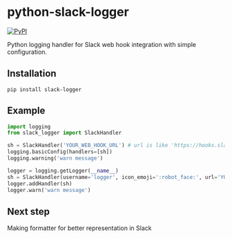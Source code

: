 # python-slack-logger
[![PyPI](https://img.shields.io/pypi/pyversions/slack-logger.svg?maxAge=2592000?style=flat-square)](https://pypi.python.org/pypi/slack-logger)

Python logging handler for Slack web hook integration with simple configuration.

## Installation
```
pip install slack-logger
```

## Example
```python
import logging
from slack_logger import SlackHandler

sh = SlackHandler('YOUR_WEB_HOOK_URL') # url is like 'https://hooks.slack.com/...'
logging.basicConfig(handlers=[sh])
logging.warning('warn message')

logger = logging.getLogger(__name__)
sh = SlackHandler(username='logger', icon_emoji=':robot_face:', url='YOUR_WEB_HOOK_URL')
logger.addHandler(sh)
logger.warn('warn message')
```

## Next step
Making formatter for better representation in Slack

